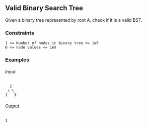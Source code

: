 ## Valid Binary Search Tree
Given a binary tree represented by root A, check if it is a valid BST.

### Constraints
```
1 <= Number of nodes in binary tree <= 1e5
0 <= node values <= 1e9 
```

### Examples
###### Input
```
  2
 / \
1   3              
```
###### Output
```
1
```
